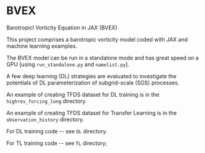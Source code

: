 # BVEX
Barotropicl Vorticity Equation in JAX (BVEX)

This project comprises a barotropic vorticity model coded with JAX and machine learning examples. 

The BVEX model can be run in a standalone mode and has great speed on a GPU [using `run_standalone.py` and `namelist.py`].

A few deep learning (DL) strategies are evaluated to investigate the potentials of DL parameterization of subgrid-scale (SGS) processes.

An example of creating TFDS dataset for DL training is in the `highres_forcing_long` directory.

An example of creating TFDS dataset for Transfer Learning is in the `observation_history` directory.

For DL training code -- see `DL` directory.

For TL training code -- see `TL` directory;



